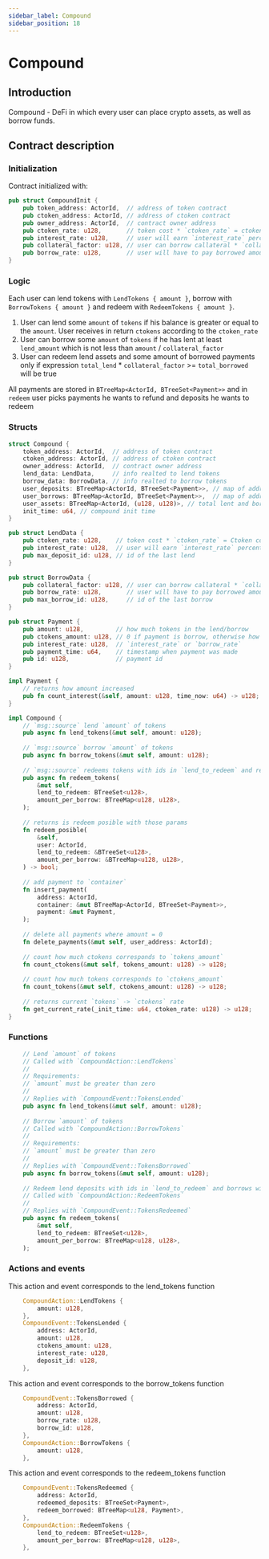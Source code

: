 ```yaml
---
sidebar_label: Compound
sidebar_position: 18
---
```


# Compound

## Introduction
Сompound - DeFi in which every user can place crypto assets, as well as borrow funds.

## Contract description

### Initialization
Contract initialized with:
```rust 
pub struct CompoundInit {
    pub token_address: ActorId,  // address of token contract
    pub ctoken_address: ActorId, // address of ctoken contract
    pub owner_address: ActorId,  // contract owner address
    pub ctoken_rate: u128,       // token cost * `ctoken_rate` = ctoken cost
    pub interest_rate: u128,     // user will earn `interest_rate` percent of his asset
    pub collateral_factor: u128, // user can borrow callateral * `collateral_factor`
    pub borrow_rate: u128,       // user will have to pay borrowed amount * `borrow_rate`
}
```

### Logic
Each user can lend tokens with `LendTokens { amount }`, borrow with `BorrowTokens { amount }` and redeem with `RedeemTokens { amount }`.

1. User can lend some `amount` of `tokens` if his balance is greater or equal to the `amount`. User receives in return `ctokens` according to the `ctoken_rate`
2. User can borrow some `amount` of `tokens` if he has lent at least `lend_amount` which is not less than `amount` / `collateral_factor`
3. User can redeem lend assets and some amount of borrowed payments only if expression `total_lend` * `collateral_factor` >= `total_borrowed` will be true

All payments are stored in `BTreeMap<ActorId, BTreeSet<Payment>>` and in `redeem` user picks payments he wants to refund and deposits he wants to redeem  

### Structs
```rust
struct Compound {
    token_address: ActorId,  // address of token contract
    ctoken_address: ActorId, // address of ctoken contract
    owner_address: ActorId,  // contract owner address
    lend_data: LendData,     // info realted to lend tokens
    borrow_data: BorrowData, // info realted to borrow tokens
    user_deposits: BTreeMap<ActorId, BTreeSet<Payment>>, // map of address -> lend payment
    user_borrows: BTreeMap<ActorId, BTreeSet<Payment>>,  // map of address -> borrow payment
    user_assets: BTreeMap<ActorId, (u128, u128)>, // total lent and borrowed tokens number for each user
    init_time: u64, // compound init time
}

pub struct LendData {
    pub ctoken_rate: u128,    // token cost * `ctoken_rate` = Ctoken cost
    pub interest_rate: u128,  // user will earn `interest_rate` percent asset
    pub max_deposit_id: u128, // id of the last lend
}

pub struct BorrowData {
    pub collateral_factor: u128, // user can borrow callateral * `collateral_factor`
    pub borrow_rate: u128,       // user will have to pay borrowed amount * `borrow_rate`
    pub max_borrow_id: u128,     // id of the last borrow
}

pub struct Payment {
    pub amount: u128,         // how much tokens in the lend/borrow
    pub ctokens_amount: u128, // 0 if payment is borrow, otherwise how much ctokens got for lending
    pub interest_rate: u128,  // `interest_rate` or `borrow_rate`
    pub payment_time: u64,    // timestamp when payment was made
    pub id: u128,             // payment id 
}

impl Payment {
    // returns how amount increased 
    pub fn count_interest(&self, amount: u128, time_now: u64) -> u128; 
}

impl Compound {
    // `msg::source` lend `amount` of tokens
    pub async fn lend_tokens(&mut self, amount: u128); 
    
    // `msg::source` borrow `amount` of tokens
    pub async fn borrow_tokens(&mut self, amount: u128); 
    
    // `msg::source` redeems tokens with ids in `lend_to_redeem` and refunds borrows in `amount_per_borrow`
    pub async fn redeem_tokens(
        &mut self,
        lend_to_redeem: BTreeSet<u128>,
        amount_per_borrow: BTreeMap<u128, u128>,
    );
    
    // returns is redeem posible with those params
    fn redeem_posible(
        &self,
        user: ActorId,
        lend_to_redeem: &BTreeSet<u128>,
        amount_per_borrow: &BTreeMap<u128, u128>,
    ) -> bool;
    
    // add payment to `container`
    fn insert_payment(
        address: ActorId,
        container: &mut BTreeMap<ActorId, BTreeSet<Payment>>,
        payment: &mut Payment,
    );
    
    // delete all payments where amount = 0
    fn delete_payments(&mut self, user_address: ActorId);
    
    // count how much ctokens corresponds to `tokens_amount`
    fn count_ctokens(&mut self, tokens_amount: u128) -> u128;
    
    // count how much tokens corresponds to `ctokens_amount`
    fn count_tokens(&mut self, ctokens_amount: u128) -> u128;
    
    // returns current `tokens` -> `ctokens` rate
    fn get_current_rate(_init_time: u64, ctoken_rate: u128) -> u128;
}
```

### Functions
```rust
    // Lend `amount` of tokens
    // Called with `CompoundAction::LendTokens`
    //
    // Requirements:
    // `amount` must be greater than zero
    //
    // Replies with `CompoundEvent::TokensLended` 
    pub async fn lend_tokens(&mut self, amount: u128); 
    
    // Borrow `amount` of tokens 
    // Called with `CompoundAction::BorrowTokens`
    //
    // Requirements:
    // `amount` must be greater than zero
    //
    // Replies with `CompoundEvent::TokensBorrowed` 
    pub async fn borrow_tokens(&mut self, amount: u128); 
    
    // Redeem lend deposits with ids in `lend_to_redeem` and borrows with ids in `amount_per_borrow` keys where value is amount
    // Called with `CompoundAction::RedeemTokens`
    //
    // Replies with `CompoundEvent::TokensRedeemed` 
    pub async fn redeem_tokens(
        &mut self,
        lend_to_redeem: BTreeSet<u128>,
        amount_per_borrow: BTreeMap<u128, u128>,
    );
```

### Actions and events
This action and event corresponds to the lend_tokens function
```rust
    CompoundAction::LendTokens {
        amount: u128,
    },
    CompoundEvent::TokensLended {
        address: ActorId,
        amount: u128,
        ctokens_amount: u128,
        interest_rate: u128,
        deposit_id: u128,
    },
```

This action and event corresponds to the borrow_tokens function 
```rust
    CompoundEvent::TokensBorrowed {
        address: ActorId,
        amount: u128,
        borrow_rate: u128,
        borrow_id: u128,
    },
    CompoundAction::BorrowTokens {
        amount: u128,
    },
```

This action and event corresponds to the redeem_tokens function
```rust
    CompoundEvent::TokensRedeemed {
        address: ActorId,
        redeemed_deposits: BTreeSet<Payment>,
        redeem_borrowed: BTreeMap<u128, Payment>,
    },
    CompoundAction::RedeemTokens {
        lend_to_redeem: BTreeSet<u128>,
        amount_per_borrow: BTreeMap<u128, u128>,
    },
```
